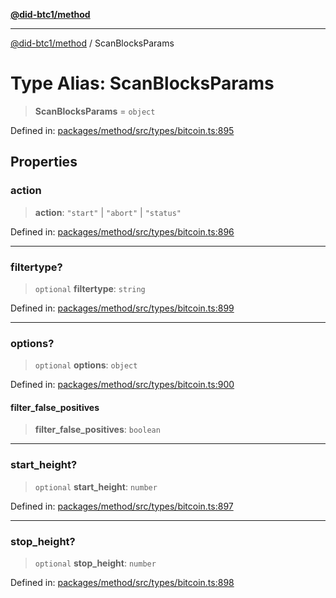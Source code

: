 [**@did-btc1/method**](../README.md)

***

[@did-btc1/method](../globals.md) / ScanBlocksParams

# Type Alias: ScanBlocksParams

> **ScanBlocksParams** = `object`

Defined in: [packages/method/src/types/bitcoin.ts:895](https://github.com/dcdpr/did-btc1-js/blob/751aedd75738c26882a2149e644ae32b9e424707/packages/method/src/types/bitcoin.ts#L895)

## Properties

### action

> **action**: `"start"` \| `"abort"` \| `"status"`

Defined in: [packages/method/src/types/bitcoin.ts:896](https://github.com/dcdpr/did-btc1-js/blob/751aedd75738c26882a2149e644ae32b9e424707/packages/method/src/types/bitcoin.ts#L896)

***

### filtertype?

> `optional` **filtertype**: `string`

Defined in: [packages/method/src/types/bitcoin.ts:899](https://github.com/dcdpr/did-btc1-js/blob/751aedd75738c26882a2149e644ae32b9e424707/packages/method/src/types/bitcoin.ts#L899)

***

### options?

> `optional` **options**: `object`

Defined in: [packages/method/src/types/bitcoin.ts:900](https://github.com/dcdpr/did-btc1-js/blob/751aedd75738c26882a2149e644ae32b9e424707/packages/method/src/types/bitcoin.ts#L900)

#### filter\_false\_positives

> **filter\_false\_positives**: `boolean`

***

### start\_height?

> `optional` **start\_height**: `number`

Defined in: [packages/method/src/types/bitcoin.ts:897](https://github.com/dcdpr/did-btc1-js/blob/751aedd75738c26882a2149e644ae32b9e424707/packages/method/src/types/bitcoin.ts#L897)

***

### stop\_height?

> `optional` **stop\_height**: `number`

Defined in: [packages/method/src/types/bitcoin.ts:898](https://github.com/dcdpr/did-btc1-js/blob/751aedd75738c26882a2149e644ae32b9e424707/packages/method/src/types/bitcoin.ts#L898)
